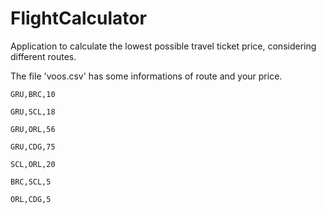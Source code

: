 # FlightCalculator

Application to calculate the lowest possible travel ticket price, considering different routes.

The file 'voos.csv' has some informations of route and your price.

```
GRU,BRC,10

GRU,SCL,18

GRU,ORL,56

GRU,CDG,75

SCL,ORL,20

BRC,SCL,5

ORL,CDG,5
```
